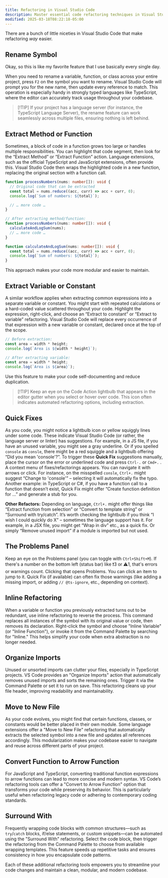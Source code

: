 ```yaml
---
title: Refactoring in Visual Studio Code
description: Master essential code refactoring techniques in Visual Studio Code, from renaming symbols to extracting methods and variables
modified: 2025-03-18T08:22:18-05:00
---
```


There are a bunch of little niceties in Visual Studio Code that make refactoring _way_ easier.

## Rename Symbol

Okay, so this is like my favorite feature that I use basically every single day.

When you need to rename a variable, function, or class across your entire project, press `F2` on the symbol you want to rename. Visual Studio Code will prompt you for the new name, then update every reference to match. This operation is especially handy in strongly typed languages like TypeScript, where the editor can accurately track usage throughout your codebase.

> [!TIP] If your project has a language server (for instance, the TypeScript Language Server), the rename feature can work seamlessly across multiple files, ensuring nothing is left behind.

## Extract Method or Function

Sometimes, a block of code in a function grows too large or handles multiple responsibilities. You can highlight that code segment, then look for the “Extract Method” or “Extract Function” action. Language extensions, such as the official TypeScript and JavaScript extensions, often provide this. Visual Studio Code then wraps the highlighted code in a new function, replacing the original section with a function call.

```ts
function processNumbers(nums: number[]): void {
  // Original code that can be extracted
  const total = nums.reduce((acc, curr) => acc + curr, 0);
  console.log(`Sum of numbers: ${total}`);

  // … more code …
}

// After extracting method/function:
function processNumbers(nums: number[]): void {
  calculateAndLogSum(nums);
  // … more code …
}

function calculateAndLogSum(nums: number[]): void {
  const total = nums.reduce((acc, curr) => acc + curr, 0);
  console.log(`Sum of numbers: ${total}`);
}
```

This approach makes your code more modular and easier to maintain.

## Extract Variable or Constant

A similar workflow applies when extracting common expressions into a separate variable or constant. You might start with repeated calculations or a hard-coded value scattered throughout your code. Highlight the expression, right-click, and choose an “Extract to constant” or “Extract to variable” refactoring. Visual Studio Code will replace every occurrence of that expression with a new variable or constant, declared once at the top of the scope.

```ts
// Before extraction:
const area = width * height;
console.log(`Area is ${width * height}`);

// After extracting variable:
const area = width * height;
console.log(`Area is ${area}`);
```

Use this feature to make your code self-documenting and reduce duplication.

> [!TIP] Keep an eye on the Code Action lightbulb that appears in the editor gutter when you select or hover over code. This icon often indicates automated refactoring options, including extraction.

## Quick Fixes

As you code, you might notice a lightbulb icon or yellow squiggly lines under some code. These indicate Visual Studio Code (or rather, the language server or linter) has suggestions. For example, in a JS file, if you have an unused variable, you might see a gray underline. Or if you spelled `console` as `consle`, there might be a red squiggle and a lightbulb offering “Did you mean 'console'?”. To trigger these **Quick Fix** suggestions manually, place the cursor on the error or underlined code and press `Ctrl-.` or `Cmd+.` . A context menu of fixes/refactorings appears. You can navigate it with arrows or click. For instance, on the misspelled `consle`, `Ctrl+.` might suggest “Change to 'console'” – selecting it will automatically fix the typo. Another example: in TypeScript or C#, if you have a function call to a function that doesn’t exist, Quick Fix might offer “Create function definition for …” and generate a stub for you.

**Other Refactors:** Depending on language, `Ctrl+.` might offer things like “Extract function from selection” or “Convert to template string” or “Surround with try/catch”. It’s worth checking the lightbulb if you think “I wish I could quickly do X” – sometimes the language support has it. For example, in a JSX file, you might get “Wrap in div” etc., as a quick fix. Or simply “Remove unused import” if a module is imported but not used.

## The Problems Panel

Keep an eye on the Problems panel (you can toggle with `Ctrl+Shift+M`). If there's a number on the bottom left (status bar) like ❗3 or ⚠️1, that's errors or warnings count. Clicking that opens Problems. You can click an item to jump to it. Quick Fix (if available) can often fix those warnings (like adding a missing import, or adding `// @ts-ignore`, etc., depending on context).

## Inline Refactoring

When a variable or function you previously extracted turns out to be redundant, use inline refactoring to reverse the process. This command replaces all instances of the symbol with its original value or code, then removes its declaration. Right-click the symbol and choose "Inline Variable" (or "Inline Function"), or invoke it from the Command Palette by searching for "Inline." This helps simplify your code when extra abstraction is no longer needed.

## Organize Imports

Unused or unsorted imports can clutter your files, especially in TypeScript projects. VS Code provides an "Organize Imports" action that automatically removes unused imports and sorts the remaining ones. Trigger it via the Command Palette or set it to run on save. This refactoring cleans up your file header, improving readability and maintainability.

## Move to New File

As your code evolves, you might find that certain functions, classes, or constants would be better placed in their own module. Some language extensions offer a "Move to New File" refactoring that automatically extracts the selected symbol into a new file and updates all references accordingly. This modularization makes your codebase easier to navigate and reuse across different parts of your project.

## Convert Function to Arrow Function

For JavaScript and TypeScript, converting traditional function expressions to arrow functions can lead to more concise and modern syntax. VS Code’s refactoring tools can offer a "Convert to Arrow Function" option that transforms your code while preserving its behavior. This is particularly useful when refactoring legacy code or adhering to contemporary coding standards.

## Surround With

Frequently wrapping code blocks with common structures—such as `try`/`catch` blocks, if/else statements, or custom snippets—can be automated using the "Surround With" refactoring. Select the code block, then trigger the refactoring from the Command Palette to choose from available wrapping templates. This feature speeds up repetitive tasks and ensures consistency in how you encapsulate code patterns.

Each of these additional refactoring tools empowers you to streamline your code changes and maintain a clean, modular, and modern codebase.
